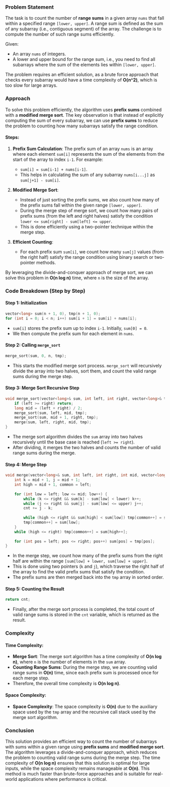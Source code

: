 ### Problem Statement

The task is to count the number of **range sums** in a given array `nums` that fall within a specified range `[lower, upper]`. A range sum is defined as the sum of any subarray (i.e., contiguous segment) of the array. The challenge is to compute the number of such range sums efficiently.

Given:
- An array `nums` of integers.
- A lower and upper bound for the range sum, i.e., you need to find all subarrays where the sum of the elements lies within `[lower, upper]`.

The problem requires an efficient solution, as a brute force approach that checks every subarray would have a time complexity of **O(n^2)**, which is too slow for large arrays.

### Approach

To solve this problem efficiently, the algorithm uses **prefix sums** combined with a **modified merge sort**. The key observation is that instead of explicitly computing the sum of every subarray, we can use **prefix sums** to reduce the problem to counting how many subarrays satisfy the range condition.

#### Steps:
1. **Prefix Sum Calculation**: The prefix sum of an array `nums` is an array where each element `sum[i]` represents the sum of the elements from the start of the array to index `i-1`. For example:
   - `sum[i] = sum[i-1] + nums[i-1]`.
   - This helps in calculating the sum of any subarray `nums[i...j]` as `sum[j+1] - sum[i]`.

2. **Modified Merge Sort**:
   - Instead of just sorting the prefix sums, we also count how many of the prefix sums fall within the given range `[lower, upper]`.
   - During the merge step of merge sort, we count how many pairs of prefix sums (from the left and right halves) satisfy the condition `lower <= sum[right] - sum[left] <= upper`.
   - This is done efficiently using a two-pointer technique within the merge step.

3. **Efficient Counting**:
   - For each prefix sum `sum[i]`, we count how many `sum[j]` values (from the right half) satisfy the range condition using binary search or two-pointer methods.

By leveraging the divide-and-conquer approach of merge sort, we can solve this problem in **O(n log n)** time, where `n` is the size of the array.

### Code Breakdown (Step by Step)

#### Step 1: Initialization
```cpp
vector<long> sum(n + 1, 0), tmp(n + 1, 0);
for (int i = 0; i < n; i++) sum[i + 1] = sum[i] + nums[i];
```
- `sum[i]` stores the prefix sum up to index `i-1`. Initially, `sum[0] = 0`.
- We then compute the prefix sum for each element in `nums`.

#### Step 2: Calling `merge_sort`
```cpp
merge_sort(sum, 0, n, tmp);
```
- This starts the modified merge sort process. `merge_sort` will recursively divide the array into two halves, sort them, and count the valid range sums during the merge step.

#### Step 3: Merge Sort Recursive Step
```cpp
void merge_sort(vector<long>& sum, int left, int right, vector<long>& tmp) {
    if (left >= right) return;
    long mid = (left + right) / 2;
    merge_sort(sum, left, mid, tmp);
    merge_sort(sum, mid + 1, right, tmp);
    merge(sum, left, right, mid, tmp);
}
```
- The merge sort algorithm divides the `sum` array into two halves recursively until the base case is reached (`left >= right`).
- After dividing, it merges the two halves and counts the number of valid range sums during the merge.

#### Step 4: Merge Step
```cpp
void merge(vector<long>& sum, int left, int right, int mid, vector<long>& tmp) {
    int k = mid + 1, j = mid + 1;
    int high = mid + 1, common = left;
    
    for (int low = left; low <= mid; low++) {
        while (k <= right && sum[k] - sum[low] < lower) k++;
        while (j <= right && sum[j] - sum[low] <= upper) j++;
        cnt += j - k;
        
        while (high <= right && sum[high] < sum[low]) tmp[common++] = sum[high++];
        tmp[common++] = sum[low];
    }
    while (high <= right) tmp[common++] = sum[high++];
    
    for (int pos = left; pos <= right; pos++) sum[pos] = tmp[pos];
}
```
- In the merge step, we count how many of the prefix sums from the right half are within the range `[sum[low] + lower, sum[low] + upper]`.
- This is done using two pointers (`k` and `j`), which traverse the right half of the array to find the valid prefix sums that satisfy the condition.
- The prefix sums are then merged back into the `tmp` array in sorted order.

#### Step 5: Counting the Result
```cpp
return cnt;
```
- Finally, after the merge sort process is completed, the total count of valid range sums is stored in the `cnt` variable, which is returned as the result.

### Complexity

#### Time Complexity:
- **Merge Sort**: The merge sort algorithm has a time complexity of **O(n log n)**, where `n` is the number of elements in the `sum` array.
- **Counting Range Sums**: During the merge step, we are counting valid range sums in **O(n)** time, since each prefix sum is processed once for each merge step.
- Therefore, the overall time complexity is **O(n log n)**.

#### Space Complexity:
- **Space Complexity**: The space complexity is **O(n)** due to the auxiliary space used by the `tmp` array and the recursive call stack used by the merge sort algorithm.

### Conclusion

This solution provides an efficient way to count the number of subarrays with sums within a given range using **prefix sums** and **modified merge sort**. The algorithm leverages a divide-and-conquer approach, which reduces the problem to counting valid range sums during the merge step. The time complexity of **O(n log n)** ensures that this solution is optimal for large inputs, while the space complexity remains manageable at **O(n)**. This method is much faster than brute-force approaches and is suitable for real-world applications where performance is critical.